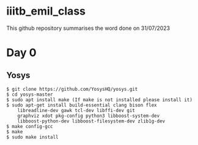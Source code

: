 # iiitb_emil_class
This github repository summarises the word done on 31/07/2023

# Day 0
## Yosys
```
$ git clone https://github.com/YosysHQ/yosys.git
$ cd yosys-master 
$ sudo apt install make (If make is not installed please install it) 
$ sudo apt-get install build-essential clang bison flex 
    libreadline-dev gawk tcl-dev libffi-dev git 
    graphviz xdot pkg-config python3 libboost-system-dev 
    libboost-python-dev libboost-filesystem-dev zlib1g-dev
$ make config-gcc
$ make 
$ sudo make install
```




